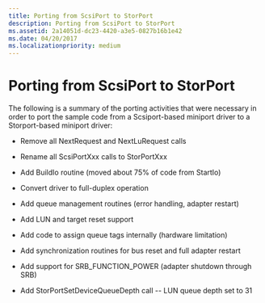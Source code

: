 ```yaml
---
title: Porting from ScsiPort to StorPort
description: Porting from ScsiPort to StorPort
ms.assetid: 2a14051d-dc23-4420-a3e5-0827b16b1e42
ms.date: 04/20/2017
ms.localizationpriority: medium
---
```


# Porting from ScsiPort to StorPort


The following is a summary of the porting activities that were necessary in order to port the sample code from a Scsiport-based miniport driver to a Storport-based miniport driver:

-   Remove all NextRequest and NextLuRequest calls

-   Rename all ScsiPortXxx calls to StorPortXxx

-   Add BuildIo routine (moved about 75% of code from StartIo)

-   Convert driver to full-duplex operation

-   Add queue management routines (error handling, adapter restart)

-   Add LUN and target reset support

-   Add code to assign queue tags internally (hardware limitation)

-   Add synchronization routines for bus reset and full adapter restart

-   Add support for SRB\_FUNCTION\_POWER (adapter shutdown through SRB)

-   Add StorPortSetDeviceQueueDepth call -- LUN queue depth set to 31

 

 




